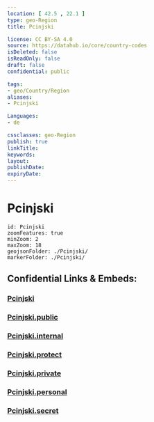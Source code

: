 ```yaml
---
location: [ 42.5 , 22.1 ] 
type: geo-Region
title: Pcinjski

license: CC BY-SA 4.0
source: https://datahub.io/core/country-codes
isDeleted: false
isReadOnly: false
draft: false
confidential: public

tags:
- geo/Country/Region
aliases:
- Pcinjski

Languages:
- de

cssclasses: geo-Region
publish: true
linkTitle: 
keywords: 
layout: 
publishDate: 
expiryDate: 
---
```


# Pcinjski

```leaflet
id: Pcinjski
zoomFeatures: true 
minZoom: 2 
maxZoom: 18
geojsonFolder: ./Pcinjski/
markerFolder: ./Pcinjski/
```


## Confidential Links & Embeds: 

### [Pcinjski](/_Standards/Earth/Continent/Europe/Europe~South/Serbia/districts~Serbia/Pcinjski.md) 

### [Pcinjski.public](/_public/Earth/Continent/Europe/Europe~South/Serbia/districts~Serbia/Pcinjski.public.md) 

### [Pcinjski.internal](/_internal/Earth/Continent/Europe/Europe~South/Serbia/districts~Serbia/Pcinjski.internal.md) 

### [Pcinjski.protect](/_protect/Earth/Continent/Europe/Europe~South/Serbia/districts~Serbia/Pcinjski.protect.md) 

### [Pcinjski.private](/_private/Earth/Continent/Europe/Europe~South/Serbia/districts~Serbia/Pcinjski.private.md) 

### [Pcinjski.personal](/_personal/Earth/Continent/Europe/Europe~South/Serbia/districts~Serbia/Pcinjski.personal.md) 

### [Pcinjski.secret](/_secret/Earth/Continent/Europe/Europe~South/Serbia/districts~Serbia/Pcinjski.secret.md)

